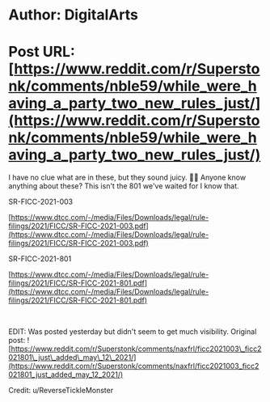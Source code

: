 # Author: DigitalArts
# Post URL: [https://www.reddit.com/r/Superstonk/comments/nble59/while_were_having_a_party_two_new_rules_just/](https://www.reddit.com/r/Superstonk/comments/nble59/while_were_having_a_party_two_new_rules_just/)


I have no clue what are in these, but they sound juicy. 🤷‍♂️ Anyone know anything about these? This isn't the 801 we've waited for I know that.

SR-FICC-2021-003

[https://www.dtcc.com/-/media/Files/Downloads/legal/rule-filings/2021/FICC/SR-FICC-2021-003.pdf](https://www.dtcc.com/-/media/Files/Downloads/legal/rule-filings/2021/FICC/SR-FICC-2021-003.pdf)

SR-FICC-2021-801

[https://www.dtcc.com/-/media/Files/Downloads/legal/rule-filings/2021/FICC/SR-FICC-2021-801.pdf](https://www.dtcc.com/-/media/Files/Downloads/legal/rule-filings/2021/FICC/SR-FICC-2021-801.pdf)

&#x200B;

EDIT: Was posted yesterday but didn't seem to get much visibility.  Original post: ![https://www.reddit.com/r/Superstonk/comments/naxfrl/ficc2021003\_ficc2021801\_just\_added\_may\_12\_2021/](https://www.reddit.com/r/Superstonk/comments/naxfrl/ficc2021003_ficc2021801_just_added_may_12_2021/)

Credit: u/ReverseTickleMonster

&#x200B;